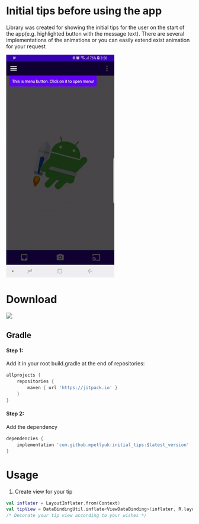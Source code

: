 # Initial tips before using the app

Library was created for showing the initial tips for the user on the start of the app(e.g. highlighted button with the message text). 
There are several implementations of the animations or you can easily extend exist animation for your request

![](example.gif)

# Download

[![](https://jitpack.io/v/mpetlyuk/initial_tips.svg)](https://jitpack.io/#mpetlyuk/initial_tips)

## Gradle

#### Step 1:
Add it in your root build.gradle at the end of repositories:
```groovy
allprojects {
    repositories {
        maven { url 'https://jitpack.io' }
    }
}
```

#### Step 2:
Add the dependency
```groovy
dependencies {
    implementation 'com.github.mpetlyuk:initial_tips:$latest_version'
}
```

# Usage
1. Create view for your tip
```kotlin
val inflater = LayoutInflater.from(Context)
val tipView = DataBindingUtil.inflate<ViewDataBinding>(inflater, R.layout.item_tooltip, null, false).getRoot()
/* Decorate your tip view according to your wishes */
```
